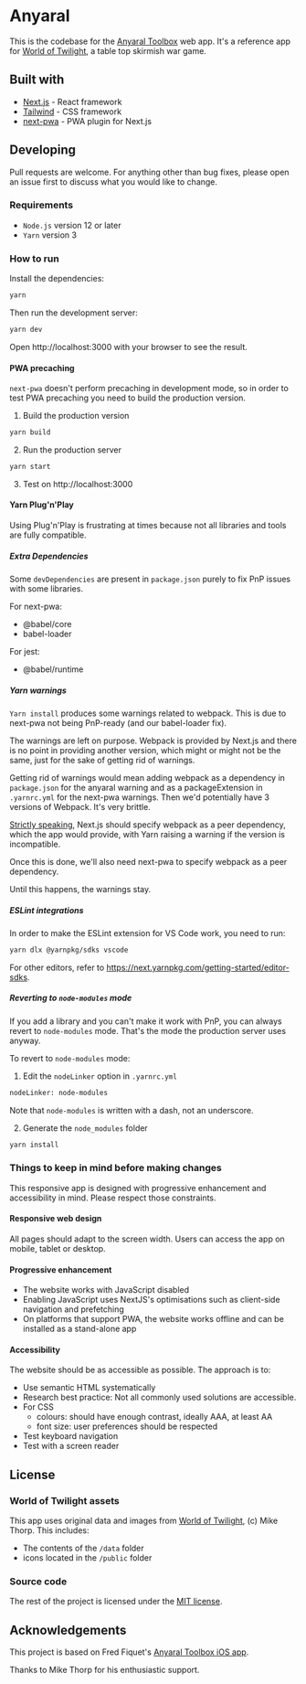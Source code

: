 # Anyaral
This is the codebase for the [Anyaral Toolbox](https://app.anyaraltoolbox.com) web app. It's a reference app for [World of Twilight](http://worldoftwilight.com), a table top skirmish war game.

## Built with
- [Next.js](https://nextjs.org/docs) - React framework
- [Tailwind](https://v1.tailwindcss.com) - CSS framework
- [next-pwa](https://github.com/shadowwalker/next-pwa) - PWA plugin for  Next.js

## Developing
Pull requests are welcome. For anything other than bug fixes, please open an issue first to discuss what you would like to change.

### Requirements
- `Node.js` version 12 or later
- `Yarn` version 3

### How to run
Install the dependencies:
```bash
yarn
```

Then run the development server:

```bash
yarn dev
```

Open http://localhost:3000 with your browser to see the result.

#### PWA precaching
`next-pwa` doesn't perform precaching in development mode, so in order to test PWA precaching you need to build the production version.

1. Build the production version
```bash
yarn build
```

2. Run the production server
```bash
yarn start
```

3. Test on http://localhost:3000

#### Yarn Plug'n'Play
Using Plug'n'Play is frustrating at times because not all libraries and tools are fully compatible.

##### Extra Dependencies
Some `devDependencies` are present in `package.json` purely to fix PnP issues with some libraries.

For next-pwa:
- @babel/core
- babel-loader

For jest:
- @babel/runtime

##### Yarn warnings
`Yarn install` produces some warnings related to webpack. This is due to next-pwa not being PnP-ready (and our babel-loader fix). 

The warnings are left on purpose. Webpack is provided by Next.js and there is no point in providing another version, which might or might not be the same, just for the sake of getting rid of warnings.

Getting rid of warnings would mean adding webpack as a dependency in `package.json` for the anyaral warning and as a packageExtension in `.yarnrc.yml` for the next-pwa warnings. Then we'd potentially have 3 versions of Webpack. It's very brittle.

[Strictly speaking](https://yarnpkg.com/advanced/rulebook#packages-should-only-ever-require-what-they-formally-list-in-their-dependencies), Next.js should specify webpack as a peer dependency, which the app would provide, with Yarn raising a warning if the version is incompatible. 

Once this is done, we'll also need next-pwa to specify webpack as a peer dependency.

Until this happens, the warnings stay.

##### ESLint integrations
In order to make the ESLint extension for VS Code work, you need to run:

```bash
yarn dlx @yarnpkg/sdks vscode
```

For other editors, refer to https://next.yarnpkg.com/getting-started/editor-sdks.

##### Reverting to `node-modules` mode
If you add a library and you can't make it work with PnP, you can always revert to `node-modules` mode. That's the mode the production server uses anyway.

To revert to `node-modules` mode:

1. Edit the `nodeLinker` option in `.yarnrc.yml`
  ```bash
  nodeLinker: node-modules
  ```
Note that `node-modules` is written with a dash, not an underscore.

2. Generate the `node_modules` folder
  ```bash
  yarn install
  ```

### Things to keep in mind before making changes
This responsive app is designed with progressive enhancement and accessibility in mind. Please respect those constraints.

#### Responsive web design
All pages should adapt to the screen width. Users can access the app on mobile, tablet or desktop.

#### Progressive enhancement
- The website works with JavaScript disabled
- Enabling JavaScript uses NextJS's optimisations such as client-side navigation and prefetching
- On platforms that support PWA, the website works offline and can be installed as a stand-alone app

#### Accessibility
The website should be as accessible as possible. The approach is to:
- Use semantic HTML systematically
- Research best practice: Not all commonly used solutions are accessible.
- For CSS
  - colours: should have enough contrast, ideally AAA, at least AA
  - font size: user preferences should be respected
- Test keyboard navigation
- Test with a screen reader

## License
### World of Twilight assets
This app uses original data and images from [World of Twilight](http://worldoftwilight.com), (c) Mike Thorp. This includes:
- The contents of the `/data` folder
- icons located in the `/public` folder

### Source code
The rest of the project is licensed under the [MIT license](https://choosealicense.com/licenses/mit/).

## Acknowledgements
This project is based on Fred Fiquet's [Anyaral Toolbox iOS app](https://www.anyaraltoolbox.com/ios/). 

Thanks to Mike Thorp for his enthusiastic support.